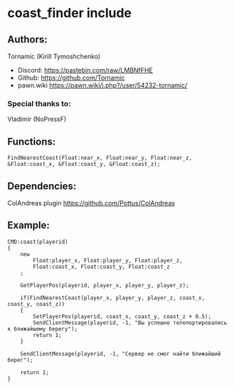 # coast_finder include

## Authors: 
Tornamic (Kirill Tymoshchenko)
   * Discord: https://pastebin.com/raw/LMBNfFHE
   * Github: https://github.com/Tornamic
   * pawn.wiki https://pawn.wiki/i.php?/user/54232-tornamic/

### Special thanks to:
Vladimir (NoPressF)

## Functions:
    FindNearestCoast(Float:near_x, Float:near_y, Float:near_z, &Float:coast_x, &Float:coast_y, &Float:coast_z);
    
## Dependencies:
  ColAndreas plugin https://github.com/Pottus/ColAndreas
## Example:
```pawn
CMD:coast(playerid)
{	
	new 
		Float:player_x, Float:player_y, Float:player_z,
		Float:coast_x, Float:coast_y, Float:coast_z
	;
	
	GetPlayerPos(playerid, player_x, player_y, player_z);

	if(FindNearestCoast(player_x, player_y, player_z, coast_x, coast_y, coast_z))
	{
		SetPlayerPos(playerid, coast_x, coast_y, coast_z + 0.5);
		SendClientMessage(playerid, -1, "Вы успешно телепортировались к ближайшему берегу");
		return 1;
	}

	SendClientMessage(playerid, -1, "Сервер не смог найти ближайший берег");
	
	return 1;
}
```
